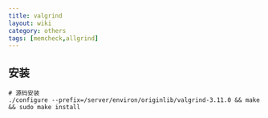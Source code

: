 ```yaml
---
title: valgrind
layout: wiki
category: others
tags: [memcheck,allgrind]
---
```


## 安装

~~~Text
# 源码安装
./configure --prefix=/server/environ/originlib/valgrind-3.11.0 && make && sudo make install
~~~
